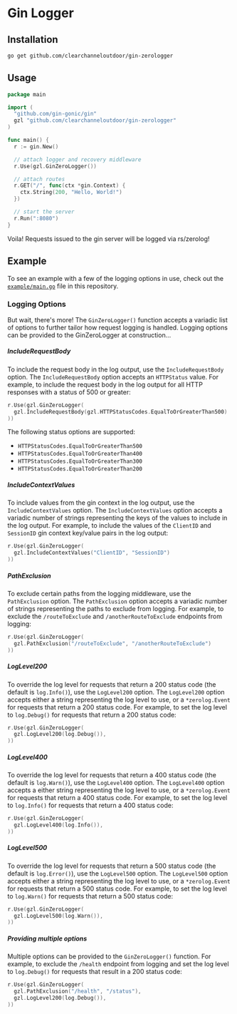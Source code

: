 # Gin Logger

## Installation

```bash
go get github.com/clearchanneloutdoor/gin-zerologger
```

## Usage

```go
package main

import (
  "github.com/gin-gonic/gin"
  gzl "github.com/clearchanneloutdoor/gin-zerologger"
)

func main() {
  r := gin.New()

  // attach logger and recovery middleware
  r.Use(gzl.GinZeroLogger())

  // attach routes
  r.GET("/", func(ctx *gin.Context) {
    ctx.String(200, "Hello, World!")
  })

  // start the server
  r.Run(":8080")
}
```

Voila! Requests issued to the gin server will be logged via rs/zerolog!

## Example

To see an example with a few of the logging options in use, check out the [`example/main.go`](example/main.go) file in this repository.

### Logging Options

But wait, there's more! The `GinZeroLogger()` function accepts a variadic list of options to further tailor how request logging is handled. Logging options can be provided to the GinZeroLogger at construction...

##### IncludeRequestBody

To include the request body in the log output, use the `IncludeRequestBody` option. The `IncludeRequestBody` option accepts an `HTTPStatus` value. For example, to include the request body in the log output for all HTTP responses with a status of 500 or greater:

```go
r.Use(gzl.GinZeroLogger(
  gzl.IncludeRequestBody(gzl.HTTPStatusCodes.EqualToOrGreaterThan500)
))
```

The following status options are supported:

* `HTTPStatusCodes.EqualToOrGreaterThan500`
* `HTTPStatusCodes.EqualToOrGreaterThan400`
* `HTTPStatusCodes.EqualToOrGreaterThan300`
* `HTTPStatusCodes.EqualToOrGreaterThan200`

##### IncludeContextValues

To include values from the gin context in the log output, use the `IncludeContextValues` option. The `IncludeContextValues` option accepts a variadic number of strings representing the keys of the values to include in the log output. For example, to include the values of the `ClientID` and `SessionID` gin context key/value pairs in the log output:

```go
r.Use(gzl.GinZeroLogger(
  gzl.IncludeContextValues("ClientID", "SessionID")
))
```

##### PathExclusion

To exclude certain paths from the logging middleware, use the `PathExclusion` option. The `PathExclusion` option accepts a variadic number of strings representing the paths to exclude from logging. For example, to exclude the `/routeToExclude` and `/anotherRouteToExclude` endpoints from logging:

```go
r.Use(gzl.GinZeroLogger(
  gzl.PathExclusion("/routeToExclude", "/anotherRouteToExclude")
))
```

##### LogLevel200

To override the log level for requests that return a 200 status code (the default is `log.Info()`), use the `LogLevel200` option. The `LogLevel200` option accepts either a string representing the log level to use, or a `*zerolog.Event` for requests that return a 200 status code. For example, to set the log level to `log.Debug()` for requests that return a 200 status code:

```go
r.Use(gzl.GinZeroLogger(
  gzl.LogLevel200(log.Debug()),
))
```

##### LogLevel400

To override the log level for requests that return a 400 status code (the default is `log.Warn()`), use the `LogLevel400` option. The `LogLevel400` option accepts a either string representing the log level to use, or a `*zerolog.Event` for requests that return a 400 status code. For example, to set the log level to `log.Info()` for requests that return a 400 status code:

```go
r.Use(gzl.GinZeroLogger(
  gzl.LogLevel400(log.Info()),
))
```

##### LogLevel500

To override the log level for requests that return a 500 status code (the default is `log.Error()`), use the `LogLevel500` option. The `LogLevel500` option accepts either a string representing the log level to use, or a `*zerolog.Event` for requests that return a 500 status code. For example, to set the log level to `log.Warn()` for requests that return a 500 status code:

```go
r.Use(gzl.GinZeroLogger(
  gzl.LogLevel500(log.Warn()),
))
```

##### Providing multiple options

Multiple options can be provided to the `GinZeroLogger()` function. For example, to exclude the `/health` endpoint from logging and set the log level to `log.Debug()` for requests that result in a 200 status code:

```go
r.Use(gzl.GinZeroLogger(
  gzl.PathExclusion("/health", "/status"),
  gzl.LogLevel200(log.Debug()),
))
```

